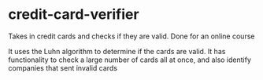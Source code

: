 # credit-card-verifier
Takes in credit cards and checks if they are valid. Done for an online course

It uses the Luhn algorithm to determine if the cards are valid. It has functionality to check a large number of cards all at once, and also identify companies
that sent invalid cards
